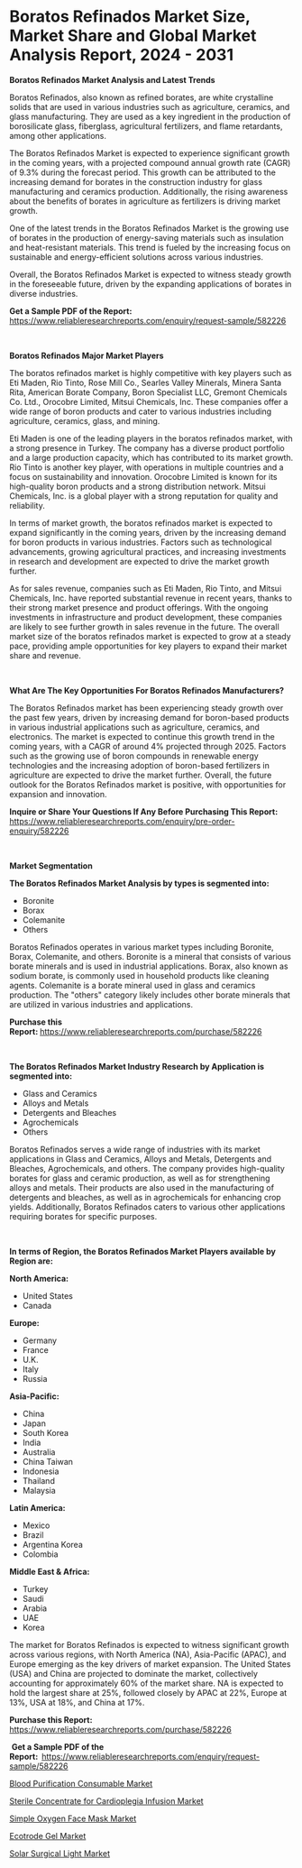 <p><h1>Boratos Refinados Market Size, Market Share and Global Market Analysis Report, 2024 - 2031</h1></p><p><strong>Boratos Refinados Market Analysis and Latest Trends</strong></p>
<p><p>Boratos Refinados, also known as refined borates, are white crystalline solids that are used in various industries such as agriculture, ceramics, and glass manufacturing. They are used as a key ingredient in the production of borosilicate glass, fiberglass, agricultural fertilizers, and flame retardants, among other applications.</p><p>The Boratos Refinados Market is expected to experience significant growth in the coming years, with a projected compound annual growth rate (CAGR) of 9.3% during the forecast period. This growth can be attributed to the increasing demand for borates in the construction industry for glass manufacturing and ceramics production. Additionally, the rising awareness about the benefits of borates in agriculture as fertilizers is driving market growth.</p><p>One of the latest trends in the Boratos Refinados Market is the growing use of borates in the production of energy-saving materials such as insulation and heat-resistant materials. This trend is fueled by the increasing focus on sustainable and energy-efficient solutions across various industries.</p><p>Overall, the Boratos Refinados Market is expected to witness steady growth in the foreseeable future, driven by the expanding applications of borates in diverse industries.</p></p>
<p><strong>Get a Sample PDF of the Report:&nbsp;</strong> <a href="https://www.reliableresearchreports.com/enquiry/request-sample/582226">https://www.reliableresearchreports.com/enquiry/request-sample/582226</a></p>
<p>&nbsp;</p>
<p><strong>Boratos Refinados Major Market Players</strong></p>
<p><p>The boratos refinados market is highly competitive with key players such as Eti Maden, Rio Tinto, Rose Mill Co., Searles Valley Minerals, Minera Santa Rita, American Borate Company, Boron Specialist LLC, Gremont Chemicals Co. Ltd., Orocobre Limited, Mitsui Chemicals, Inc. These companies offer a wide range of boron products and cater to various industries including agriculture, ceramics, glass, and mining.</p><p>Eti Maden is one of the leading players in the boratos refinados market, with a strong presence in Turkey. The company has a diverse product portfolio and a large production capacity, which has contributed to its market growth. Rio Tinto is another key player, with operations in multiple countries and a focus on sustainability and innovation. Orocobre Limited is known for its high-quality boron products and a strong distribution network. Mitsui Chemicals, Inc. is a global player with a strong reputation for quality and reliability.</p><p>In terms of market growth, the boratos refinados market is expected to expand significantly in the coming years, driven by the increasing demand for boron products in various industries. Factors such as technological advancements, growing agricultural practices, and increasing investments in research and development are expected to drive the market growth further.</p><p>As for sales revenue, companies such as Eti Maden, Rio Tinto, and Mitsui Chemicals, Inc. have reported substantial revenue in recent years, thanks to their strong market presence and product offerings. With the ongoing investments in infrastructure and product development, these companies are likely to see further growth in sales revenue in the future. The overall market size of the boratos refinados market is expected to grow at a steady pace, providing ample opportunities for key players to expand their market share and revenue.</p></p>
<p>&nbsp;</p>
<p><strong>What Are The Key Opportunities For Boratos Refinados Manufacturers?</strong></p>
<p><p>The Boratos Refinados market has been experiencing steady growth over the past few years, driven by increasing demand for boron-based products in various industrial applications such as agriculture, ceramics, and electronics. The market is expected to continue this growth trend in the coming years, with a CAGR of around 4% projected through 2025. Factors such as the growing use of boron compounds in renewable energy technologies and the increasing adoption of boron-based fertilizers in agriculture are expected to drive the market further. Overall, the future outlook for the Boratos Refinados market is positive, with opportunities for expansion and innovation.</p></p>
<p><strong>Inquire or Share Your Questions If Any Before Purchasing This Report:</strong> <a href="https://www.reliableresearchreports.com/enquiry/pre-order-enquiry/582226">https://www.reliableresearchreports.com/enquiry/pre-order-enquiry/582226</a></p>
<p>&nbsp;</p>
<p><strong>Market Segmentation</strong></p>
<p><strong>The Boratos Refinados Market Analysis by types is segmented into:</strong></p>
<p><ul><li>Boronite</li><li>Borax</li><li>Colemanite</li><li>Others</li></ul></p>
<p><p>Boratos Refinados operates in various market types including Boronite, Borax, Colemanite, and others. Boronite is a mineral that consists of various borate minerals and is used in industrial applications. Borax, also known as sodium borate, is commonly used in household products like cleaning agents. Colemanite is a borate mineral used in glass and ceramics production. The "others" category likely includes other borate minerals that are utilized in various industries and applications.</p></p>
<p><strong>Purchase this Report:&nbsp;</strong><a href="https://www.reliableresearchreports.com/purchase/582226">https://www.reliableresearchreports.com/purchase/582226</a></p>
<p>&nbsp;</p>
<p><strong>The Boratos Refinados Market Industry Research by Application is segmented into:</strong></p>
<p><ul><li>Glass and Ceramics</li><li>Alloys and Metals</li><li>Detergents and Bleaches</li><li>Agrochemicals</li><li>Others</li></ul></p>
<p><p>Boratos Refinados serves a wide range of industries with its market applications in Glass and Ceramics, Alloys and Metals, Detergents and Bleaches, Agrochemicals, and others. The company provides high-quality borates for glass and ceramic production, as well as for strengthening alloys and metals. Their products are also used in the manufacturing of detergents and bleaches, as well as in agrochemicals for enhancing crop yields. Additionally, Boratos Refinados caters to various other applications requiring borates for specific purposes.</p></p>
<p>&nbsp;</p>
<p><strong>In terms of Region, the Boratos Refinados Market Players available by Region are:</strong></p>
<p>
    <p> <strong> North America: </strong>
        <ul>
            <li>United States</li>
            <li>Canada</li>
        </ul>
        </p> 
    <p> <strong> Europe: </strong>
        <ul>
            <li>Germany</li>
            <li>France</li>
            <li>U.K.</li>
            <li>Italy</li>
            <li>Russia</li>
        </ul>
        </p> 
    <p> <strong> Asia-Pacific: </strong>
        <ul>
            <li>China</li>
            <li>Japan</li>
            <li>South Korea</li>
            <li>India</li>
            <li>Australia</li>
            <li>China Taiwan</li>
            <li>Indonesia</li>
            <li>Thailand</li>
            <li>Malaysia</li>
        </ul>
        </p> 
    <p> <strong> Latin America: </strong>
        <ul>
            <li>Mexico</li>
            <li>Brazil</li>
            <li>Argentina Korea</li>
            <li>Colombia</li>
        </ul>
        </p> 
    <p> <strong> Middle East & Africa: </strong>
        <ul>
            <li>Turkey</li>
            <li>Saudi</li>
            <li>Arabia</li>
            <li>UAE</li>
            <li>Korea</li>
        </ul>
    </p>
    </p>
<p><p>The market for Boratos Refinados is expected to witness significant growth across various regions, with North America (NA), Asia-Pacific (APAC), and Europe emerging as the key drivers of market expansion. The United States (USA) and China are projected to dominate the market, collectively accounting for approximately 60% of the market share. NA is expected to hold the largest share at 25%, followed closely by APAC at 22%, Europe at 13%, USA at 18%, and China at 17%.</p></p>
<p><strong>Purchase this Report: </strong><a href="https://www.reliableresearchreports.com/purchase/582226">https://www.reliableresearchreports.com/purchase/582226</a></p>
<p>&nbsp;<strong>Get a Sample PDF of the Report:&nbsp;&nbsp;</strong><a href="https://www.reliableresearchreports.com/enquiry/request-sample/582226">https://www.reliableresearchreports.com/enquiry/request-sample/582226</a></p>
<p><strong></strong></p>
<p><p><a href="https://medium.com/p/ca5407b784c9/edit">Blood Purification Consumable Market</a></p><p><a href="https://medium.com/p/897dfccdc166/edit">Sterile Concentrate for Cardioplegia Infusion Market</a></p><p><a href="https://medium.com/p/952832796847/edit">Simple Oxygen Face Mask Market</a></p><p><a href="https://medium.com/p/d441612aa0dd/edit">Ecotrode Gel Market</a></p><p><a href="https://medium.com/p/bb1b5bb39dc6/edit">Solar Surgical Light Market</a></p></p>